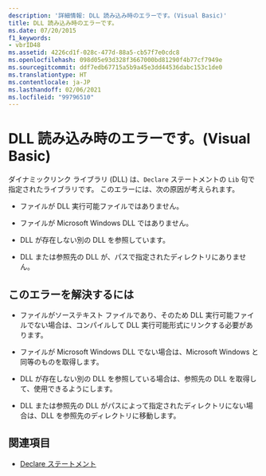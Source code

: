 ```yaml
---
description: '詳細情報: DLL 読み込み時のエラーです。(Visual Basic)'
title: DLL 読み込み時のエラーです。
ms.date: 07/20/2015
f1_keywords:
- vbrID48
ms.assetid: 4226cd1f-028c-477d-88a5-cb57f7e0cdc8
ms.openlocfilehash: 098d05e93d328f3667000bd81290f4b77cf7949e
ms.sourcegitcommit: ddf7edb67715a5b9a45e3dd44536dabc153c1de0
ms.translationtype: HT
ms.contentlocale: ja-JP
ms.lasthandoff: 02/06/2021
ms.locfileid: "99796510"
---
```

# <a name="error-in-loading-dll-visual-basic"></a>DLL 読み込み時のエラーです。(Visual Basic)

ダイナミックリンク ライブラリ (DLL) は、`Declare` ステートメントの `Lib` 句で指定されたライブラリです。 このエラーには、次の原因が考えられます。  
  
- ファイルが DLL 実行可能ファイルではありません。  
  
- ファイルが Microsoft Windows DLL ではありません。  
  
- DLL が存在しない別の DLL を参照しています。  
  
- DLL または参照先の DLL が、パスで指定されたディレクトリにありません。  
  
## <a name="to-correct-this-error"></a>このエラーを解決するには  
  
- ファイルがソーステキスト ファイルであり、そのため DLL 実行可能ファイルでない場合は、コンパイルして DLL 実行可能形式にリンクする必要があります。  
  
- ファイルが Microsoft Windows DLL でない場合は、Microsoft Windows と同等のものを取得します。  
  
- DLL が存在しない別の DLL を参照している場合は、参照先の DLL を取得して、使用できるようにします。  
  
- DLL または参照先の DLL がパスによって指定されたディレクトリにない場合は、DLL を参照先のディレクトリに移動します。  
  
## <a name="see-also"></a>関連項目

- [Declare ステートメント](../statements/declare-statement.md)
